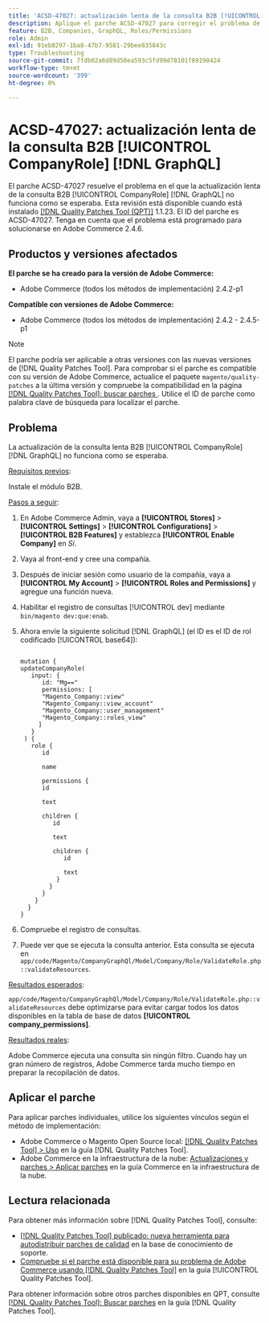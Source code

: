 ```yaml
---
title: 'ACSD-47027: actualización lenta de la consulta B2B [!UICONTROL CompanyRole] [!DNL GraphQL] '
description: Aplique el parche ACSD-47027 para corregir el problema de Adobe Commerce en el que haya una actualización B2B [!UICONTROL CompanyRole] [!DNL GraphQL]  de consulta lenta.
feature: B2B, Companies, GraphQL, Roles/Permissions
role: Admin
exl-id: 91eb0297-1ba8-47b7-9581-29bee835843c
type: Troubleshooting
source-git-commit: 7fdb02a6d89d50ea593c5fd99d78101f89198424
workflow-type: tm+mt
source-wordcount: '399'
ht-degree: 0%

---
```


# ACSD-47027: actualización lenta de la consulta B2B [!UICONTROL CompanyRole] [!DNL GraphQL]

El parche ACSD-47027 resuelve el problema en el que la actualización lenta de la consulta B2B [!UICONTROL CompanyRole] [!DNL GraphQL] no funciona como se esperaba. Esta revisión está disponible cuando está instalado [[!DNL Quality Patches Tool (QPT)]](https://experienceleague.adobe.com/en/docs/commerce-operations/tools/quality-patches-tool/quality-patches-tool-to-self-serve-quality-patches) 1.1.23. El ID del parche es ACSD-47027. Tenga en cuenta que el problema está programado para solucionarse en Adobe Commerce 2.4.6.

## Productos y versiones afectados

**El parche se ha creado para la versión de Adobe Commerce:**
* Adobe Commerce (todos los métodos de implementación) 2.4.2-p1

**Compatible con versiones de Adobe Commerce:**
* Adobe Commerce (todos los métodos de implementación) 2.4.2 - 2.4.5-p1

>[!NOTE]
>
>El parche podría ser aplicable a otras versiones con las nuevas versiones de [!DNL Quality Patches Tool]. Para comprobar si el parche es compatible con su versión de Adobe Commerce, actualice el paquete `magento/quality-patches` a la última versión y compruebe la compatibilidad en la página [[!DNL Quality Patches Tool]: buscar parches ](https://experienceleague.adobe.com/tools/commerce-quality-patches/index.html). Utilice el ID de parche como palabra clave de búsqueda para localizar el parche.

## Problema

La actualización de la consulta lenta B2B [!UICONTROL CompanyRole] [!DNL GraphQL] no funciona como se esperaba.

<u>Requisitos previos</u>:

Instale el módulo B2B.

<u>Pasos a seguir</u>:

1. En Adobe Commerce Admin, vaya a **[!UICONTROL Stores]** > **[!UICONTROL Settings]** > **[!UICONTROL Configurations]** > **[!UICONTROL B2B Features]** y establezca **[!UICONTROL Enable Company]** en _Sí_.
1. Vaya al front-end y cree una compañía.
1. Después de iniciar sesión como usuario de la compañía, vaya a **[!UICONTROL My Account]** > **[!UICONTROL Roles and Permissions]** y agregue una función nueva.
1. Habilitar el registro de consultas [!UICONTROL dev] mediante `bin/magento dev:que:enab`.
1. Ahora envíe la siguiente solicitud [!DNL GraphQL] (el ID es el ID de rol codificado [!UICONTROL base64]):

   <pre><code>
   mutation {
   updateCompanyRole(
      input: {
         id: "Mg=="
         permissions: [
         "Magento_Company::view"
         "Magento_Company::view_account"
         "Magento_Company::user_management"
         "Magento_Company::roles_view"
        ]
      }
    ) {
      role {
         id

         name

         permissions {
         id

         text

         children {
            id

            text

            children {
               id

               text
             }
           }
         }
       }
     }
   }
   </code></pre>

1. Compruebe el registro de consultas.
1. Puede ver que se ejecuta la consulta anterior. Esta consulta se ejecuta en `app/code/Magento/CompanyGraphQl/Model/Company/Role/ValidateRole.php::validateResources`.

<u>Resultados esperados</u>:

`app/code/Magento/CompanyGraphQl/Model/Company/Role/ValidateRole.php::validateResources` debe optimizarse para evitar cargar todos los datos disponibles en la tabla de base de datos **[!UICONTROL company_permissions]**.

<u>Resultados reales</u>:

Adobe Commerce ejecuta una consulta sin ningún filtro. Cuando hay un gran número de registros, Adobe Commerce tarda mucho tiempo en preparar la recopilación de datos.

## Aplicar el parche

Para aplicar parches individuales, utilice los siguientes vínculos según el método de implementación:

* Adobe Commerce o Magento Open Source local: [[!DNL Quality Patches Tool] > Uso](/help/tools/quality-patches-tool/usage.md) en la guía [!DNL Quality Patches Tool].
* Adobe Commerce en la infraestructura de la nube: [Actualizaciones y parches > Aplicar parches](https://experienceleague.adobe.com/docs/commerce-cloud-service/user-guide/develop/upgrade/apply-patches.html) en la guía Commerce en la infraestructura de la nube. 

## Lectura relacionada

Para obtener más información sobre [!DNL Quality Patches Tool], consulte:

* [[!DNL Quality Patches Tool] publicado: nueva herramienta para autodistribuir parches de calidad](https://experienceleague.adobe.com/en/docs/commerce-operations/tools/quality-patches-tool/quality-patches-tool-to-self-serve-quality-patches) en la base de conocimiento de soporte.
* [Compruebe si el parche está disponible para su problema de Adobe Commerce usando [!DNL Quality Patches Tool]](/help/tools/quality-patches-tool/patches-available-in-qpt/check-patch-for-magento-issue-with-magento-quality-patches.md) en la guía [!UICONTROL Quality Patches Tool].


Para obtener información sobre otros parches disponibles en QPT, consulte [[!DNL Quality Patches Tool]: Buscar parches](https://experienceleague.adobe.com/tools/commerce-quality-patches/index.html) en la guía [!DNL Quality Patches Tool].
